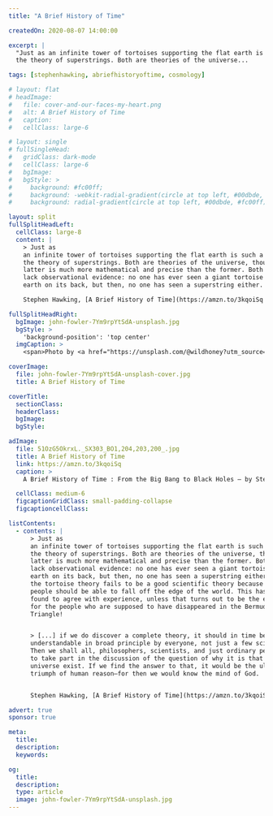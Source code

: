 ```yaml
---
title: "A Brief History of Time"

createdOn: 2020-08-07 14:00:00

excerpt: |
  "Just as an infinite tower of tortoises supporting the flat earth is such a picture, so is
  the theory of superstrings. Both are theories of the universe...

tags: [stephenhawking, abriefhistoryoftime, cosmology]

# layout: flat
# headImage:
#   file: cover-and-our-faces-my-heart.png
#   alt: A Brief History of Time
#   caption:
#   cellClass: large-6

# layout: single
# fullSingleHead:
#   gridClass: dark-mode
#   cellClass: large-6
#   bgImage:
#   bgStyle: >
#     background: #fc00ff;
#     background: -webkit-radial-gradient(circle at top left, #00dbde, #fc00ff);
#     background: radial-gradient(circle at top left, #00dbde, #fc00ff);

layout: split
fullSplitHeadLeft:
  cellClass: large-8
  content: |
    > Just as
    an infinite tower of tortoises supporting the flat earth is such a picture, so is
    the theory of superstrings. Both are theories of the universe, though the
    latter is much more mathematical and precise than the former. Both theories
    lack observational evidence: no one has ever seen a giant tortoise with the
    earth on its back, but then, no one has seen a superstring either.

    Stephen Hawking, [A Brief History of Time](https://amzn.to/3kqoiSq "A Brief History of Time"), 1988. {.line-before}

fullSplitHeadRight:
  bgImage: john-fowler-7Ym9rpYtSdA-unsplash.jpg
  bgStyle: >
    'background-position': 'top center'
  imgCaption: >
    <span>Photo by <a href="https://unsplash.com/@wildhoney?utm_source=unsplash&amp;utm_medium=referral&amp;utm_content=creditCopyText">John Fowler</a> on <a href="https://unsplash.com/collections/11645368/stars?utm_source=unsplash&amp;utm_medium=referral&amp;utm_content=creditCopyText">Unsplash</a></span>

coverImage:
  file: john-fowler-7Ym9rpYtSdA-unsplash-cover.jpg
  title: A Brief History of Time

coverTitle:
  sectionClass:
  headerClass:
  bgImage:
  bgStyle:

adImage:
  file: 51OzG5OkrxL._SX303_BO1,204,203,200_.jpg
  title: A Brief History of Time
  link: https://amzn.to/3kqoiSq
  caption: >
    A Brief History of Time : From the Big Bang to Black Holes – by Stephen Hawking

  cellClass: medium-6
  figcaptionGridClass: small-padding-collapse
  figcaptioncellClass:

listContents:
  - contents: |
      > Just as
      an infinite tower of tortoises supporting the flat earth is such a picture, so is
      the theory of superstrings. Both are theories of the universe, though the
      latter is much more mathematical and precise than the former. Both theories
      lack observational evidence: no one has ever seen a giant tortoise with the
      earth on its back, but then, no one has seen a superstring either. However,
      the tortoise theory fails to be a good scientific theory because it predicts that
      people should be able to fall off the edge of the world. This has not been
      found to agree with experience, unless that turns out to be the explanation
      for the people who are supposed to have disappeared in the Bermuda
      Triangle!


      > [...] if we do discover a complete theory, it should in time be
      understandable in broad principle by everyone, not just a few scientists.
      Then we shall all, philosophers, scientists, and just ordinary people, be able
      to take part in the discussion of the question of why it is that we and the
      universe exist. If we find the answer to that, it would be the ultimate
      triumph of human reason—for then we would know the mind of God.


      Stephen Hawking, [A Brief History of Time](https://amzn.to/3kqoiSq "A Brief History of Time"), 1988. {.line-before}

advert: true
sponsor: true

meta:
  title:
  description:
  keywords:

og:
  title:
  description:
  type: article
  image: john-fowler-7Ym9rpYtSdA-unsplash.jpg
---
```

